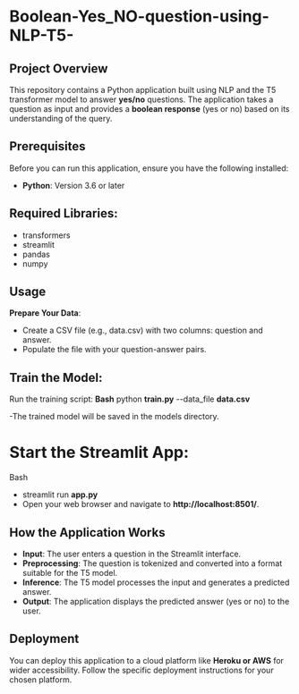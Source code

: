 # Boolean-Yes_NO-question-using-NLP-T5-

## Project Overview
This repository contains a Python application built using NLP and the T5 transformer model to answer **yes/no** questions. The application takes a question as input and provides a **boolean response** (yes or no) based on its understanding of the query.

## Prerequisites
Before you can run this application, ensure you have the following installed:

- **Python**: Version 3.6 or later

## Required Libraries:
- transformers
- streamlit
- pandas
- numpy


## Usage
**Prepare Your Data**:

- Create a CSV file (e.g., data.csv) with two columns: question and answer.
- Populate the file with your question-answer pairs.

## Train the Model:

Run the training script:
**Bash**
python **train.py** --data_file **data.csv**

 -The trained model will be saved in the models directory.
# Start the Streamlit App:

Bash
- streamlit run **app.py**
- Open your web browser and navigate to **http://localhost:8501/**.

  
## How the Application Works
- **Input**: The user enters a question in the Streamlit interface.
- **Preprocessing**: The question is tokenized and converted into a format suitable for the T5 model.
- **Inference**: The T5 model processes the input and generates a predicted answer.
- **Output**: The application displays the predicted answer (yes or no) to the user.
  
## Deployment
You can deploy this application to a cloud platform like **Heroku or AWS** for wider accessibility. Follow the specific deployment instructions for your chosen platform.
